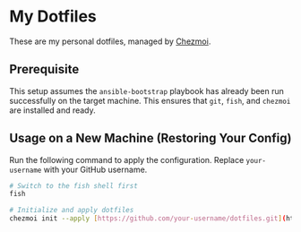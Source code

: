 # My Dotfiles

These are my personal dotfiles, managed by [Chezmoi](https://www.chezmoi.io/).

## Prerequisite

This setup assumes the `ansible-bootstrap` playbook has already been run successfully on the target machine. This ensures that `git`, `fish`, and `chezmoi` are installed and ready.

## Usage on a New Machine (Restoring Your Config)

Run the following command to apply the configuration. Replace `your-username` with your GitHub username.

```bash
# Switch to the fish shell first
fish

# Initialize and apply dotfiles
chezmoi init --apply [https://github.com/your-username/dotfiles.git](https://github.com/your-username/dotfiles.git)
```
